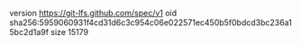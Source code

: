 version https://git-lfs.github.com/spec/v1
oid sha256:5959060931f4cd31d6c3c954c06e022571ec450b5f0bdcd3bc236a15bc2d1a9f
size 15179

